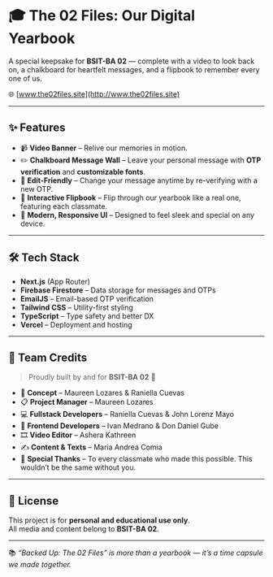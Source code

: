 # 🎓 The 02 Files: Our Digital Yearbook

A special keepsake for **BSIT-BA 02** — complete with a video to look back on, a chalkboard for heartfelt messages, and a flipbook to remember every one of us.

🌐 [www.the02files.site](http://www.the02files.site)

---

## ✨ Features

- 📹 **Video Banner** – Relive our memories in motion.
- ✏️ **Chalkboard Message Wall** – Leave your personal message with **OTP verification** and **customizable fonts**.
- 🔁 **Edit-Friendly** – Change your message anytime by re-verifying with a new OTP.
- 📖 **Interactive Flipbook** – Flip through our yearbook like a real one, featuring each classmate.
- 🎨 **Modern, Responsive UI** – Designed to feel sleek and special on any device.

---

## 🛠️ Tech Stack

- **Next.js** (App Router)
- **Firebase Firestore** – Data storage for messages and OTPs
- **EmailJS** – Email-based OTP verification
- **Tailwind CSS** – Utility-first styling
- **TypeScript** – Type safety and better DX
- **Vercel** – Deployment and hosting

---

## 🙌 Team Credits

> Proudly built by and for **BSIT-BA 02** 💛

- 🧠 **Concept** – Maureen Lozares & Raniella Cuevas 
- 📋 **Project Manager** – Maureen Lozares  
- 💻 **Fullstack Developers** – Raniella Cuevas & John Lorenz Mayo  
- 🎨 **Frontend Developers** – Ivan Medrano & Don Daniel Gube  
- 🎞️ **Video Editor** – Ashera Kathreen  
- ✍️ **Content & Texts** – Maria Andrea Comia  
- 🌟 **Special Thanks** – To every classmate who made this possible. This wouldn’t be the same without you.

---

## 🔐 License

This project is for **personal and educational use only**.  
All media and content belong to **BSIT-BA 02**.

---

📚 *“Backed Up: The 02 Files” is more than a yearbook — it’s a time capsule we made together.*

